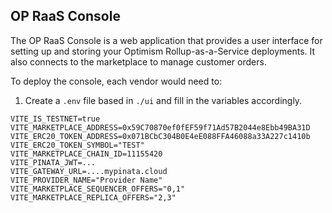 ## OP RaaS Console

The OP RaaS Console is a web application that provides a user interface for setting up and storing your Optimism Rollup-as-a-Service deployments. It also connects to the marketplace to manage customer orders.

To deploy the console, each vendor would need to:

1. Create a `.env` file based in `./ui` and fill in the variables accordingly.

```text
VITE_IS_TESTNET=true
VITE_MARKETPLACE_ADDRESS=0x59C70870ef0fEF59f71Ad57B2044e8Ebb49BA31D
VITE_ERC20_TOKEN_ADDRESS=0x071BCbC304B0E4eE088FFA46088a33A227c1410b
VITE_ERC20_TOKEN_SYMBOL="TEST"
VITE_MARKETPLACE_CHAIN_ID=11155420
VITE_PINATA_JWT=...
VITE_GATEWAY_URL=....mypinata.cloud
VITE_PROVIDER_NAME="Provider Name"
VITE_MARKETPLACE_SEQUENCER_OFFERS="0,1"
VITE_MARKETPLACE_REPLICA_OFFERS="2,3"
```
